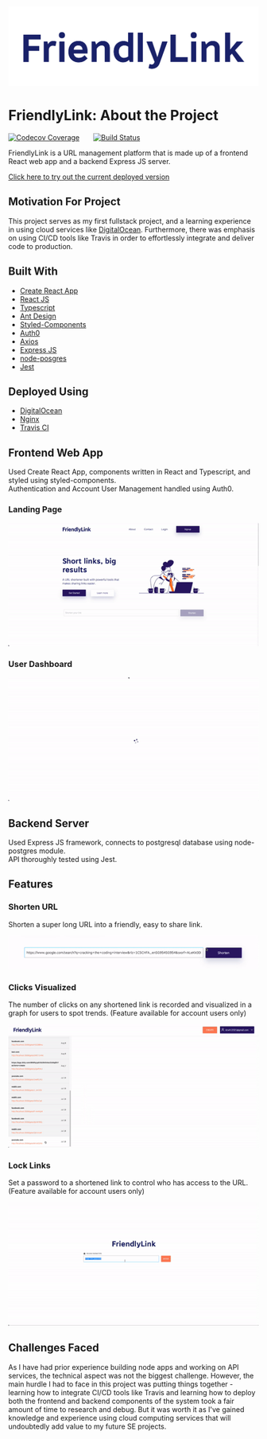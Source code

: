 ![header](media/readmeheader.jpeg)

# FriendlyLink: About the Project
[![Codecov Coverage](https://img.shields.io/codecov/c/github/Davidcwh/friendly-link/coverage.svg?style=flat-square)](https://codecov.io/gh/Davidcwh/friendly-link/)&nbsp;&nbsp;&nbsp;&nbsp;&nbsp;&nbsp;
[![Build Status](https://app.travis-ci.com/Davidcwh/friendly-link.svg?branch=main)](https://app.travis-ci.com/Davidcwh/friendly-link)

FriendlyLink is a URL management platform that is made up of a frontend React web app and a backend Express JS server. 

[Click here to try out the current deployed version](https://frnd.link/)


## Motivation For Project
This project serves as my first fullstack project, and a learning experience in using cloud services like [DigitalOcean](https://www.digitalocean.com/). Furthermore, there was emphasis on using CI/CD tools like Travis in order to effortlessly integrate and deliver code to production.

## Built With
* [Create React App](https://create-react-app.dev/)
* [React JS](https://reactjs.org/)
* [Typescript](https://www.typescriptlang.org/)
* [Ant Design](https://ant.design/)
* [Styled-Components](https://styled-components.com/)
* [Auth0](https://auth0.com/)
* [Axios](https://axios-http.com/)
* [Express JS](https://expressjs.com/)
* [node-posgres](https://node-postgres.com/)
* [Jest](https://jestjs.io/)

## Deployed Using
* [DigitalOcean](https://www.digitalocean.com/)
* [Nginx](https://www.nginx.com/)
* [Travis CI](https://www.travis-ci.com/)

## Frontend Web App
Used Create React App, components written in React and Typescript, and styled using styled-components.   
Authentication and Account User Management handled using Auth0.

### Landing Page
![Landing page](media/landingpage.gif)

### User Dashboard
![User Dashboard](media/userdashboard.gif)

## Backend Server
Used Express JS framework, connects to postgresql database using node-postgres module.   
API thoroughly tested using Jest.

## Features

### Shorten URL
Shorten a super long URL into a friendly, easy to share link.

![shorten url](media/shortenurl.gif)

### Clicks Visualized
The number of clicks on any shortened link is recorded and visualized in a graph for users to spot trends. (Feature available for account users only)

![graph](media/graph.gif)

### Lock Links
Set a password to a shortened link to control who has access to the URL. (Feature available for account users only)

![password](media/password.gif)

## Challenges Faced
As I have had prior experience building node apps and working on API services, the technical aspect was not the biggest challenge. However, the main hurdle I had to face in this project was putting things together - learning how to integrate CI/CD tools like Travis and learning how to deploy both the frontend and backend components of the system took a fair amount of time to research and debug. But it was worth it as I've gained knowledge and experience using cloud computing services that will undoubtedly add value to my future SE projects.